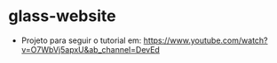 # glass-website

* Projeto para seguir o tutorial em:  https://www.youtube.com/watch?v=O7WbVj5apxU&ab_channel=DevEd
